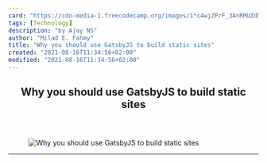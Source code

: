 ```yaml
---
card: "https://cdn-media-1.freecodecamp.org/images/1*c4wjZPrF_3AnRMUZd5tlpw.png"
tags: [Technology]
description: "by Ajay NS"
author: "Milad E. Fahmy"
title: "Why you should use GatsbyJS to build static sites"
created: "2021-08-16T11:34:56+02:00"
modified: "2021-08-16T11:34:56+02:00"
---
```

<div class="site-wrapper">
<main id="site-main" class="site-main outer">
<div class="inner">
<article class="post-full post tag-technology tag-education tag-programming tag-tech tag-web-development ">
<header class="post-full-header">
<h1 class="post-full-title">Why you should use GatsbyJS to build static sites</h1>
</header>
<figure class="post-full-image">
<picture>
<source media="(max-width: 700px)" sizes="1px" srcset="data:image/gif;base64,R0lGODlhAQABAIAAAAAAAP///yH5BAEAAAAALAAAAAABAAEAAAIBRAA7 1w">
<source media="(min-width: 701px)" sizes="(max-width: 800px) 400px,
(max-width: 1170px) 700px,
1400px" srcset="https://cdn-media-1.freecodecamp.org/images/1*c4wjZPrF_3AnRMUZd5tlpw.png 300w,
https://cdn-media-1.freecodecamp.org/images/1*c4wjZPrF_3AnRMUZd5tlpw.png 600w,
https://cdn-media-1.freecodecamp.org/images/1*c4wjZPrF_3AnRMUZd5tlpw.png 1000w,
https://cdn-media-1.freecodecamp.org/images/1*c4wjZPrF_3AnRMUZd5tlpw.png 2000w">
<img onerror="this.style.display='none'" src="https://cdn-media-1.freecodecamp.org/images/1*c4wjZPrF_3AnRMUZd5tlpw.png" alt="Why you should use GatsbyJS to build static sites">
</picture>
</figure>
<section class="post-full-content">
<div class="post-content medium-migrated-article">
</div>
<hr>
</section>
</article>
</div>
</main>
</div>
<!-- Google Tag Manager (noscript) -->
<!-- End Google Tag Manager (noscript) -->
